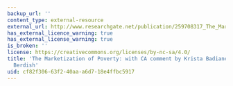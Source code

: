 ```yaml
---
backup_url: ''
content_type: external-resource
external_url: http://www.researchgate.net/publication/259708317_The_Marketization_of_Poverty_with_CA_comment_by_Krista_Badiane_and_David_Berdish
has_external_licence_warning: true
has_external_license_warning: true
is_broken: ''
license: https://creativecommons.org/licenses/by-nc-sa/4.0/
title: 'The Marketization of Poverty: with CA comment by Krista Badiane and David
  Berdish'
uid: cf82f306-63f2-40aa-a6d7-18e4ffbc5917
---
```

